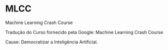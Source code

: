 # MLCC
Machine Learning Crash Course

Tradução do Curso fornecido pela Google:
Machine Learning Crash Course

Cause: Democratizar a Inteligência Artificial.
